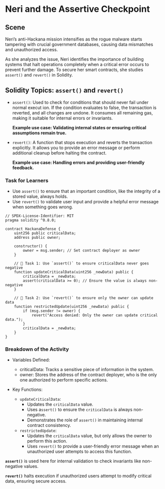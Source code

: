 # Neri and the Assertive Checkpoint

## Scene

Neri’s anti-Hackana mission intensifies as the rogue malware starts tampering with crucial government databases, causing data mismatches and unauthorized access.

As she analyzes the issue, Neri identifies the importance of building systems that halt operations completely when a critical error occurs to prevent further damage. To secure her smart contracts, she studies `assert()` and `revert()` in Solidity.

## Solidity Topics: `assert()` and `revert()`

- `assert()`: Used to check for conditions that should never fail under normal execut ion. If the condition evaluates to false, the transaction is reverted, and all changes are undone. It consumes all remaining gas, making it suitable for internal errors or invariants.

  **Example use case: Validating internal states or ensuring critical assumptions remain true.**

- `revert()`: A function that stops execution and reverts the transaction explicitly. It allows you to provide an error message or perform additional cleanup before halting the contract.

  **Example use case: Handling errors and providing user-friendly feedback.**

### Task for Learners

- Use `assert()` to ensure that an important condition, like the integrity of a stored value, always holds.
- Use `revert()` to validate user input and provide a helpful error message when something goes wrong.

```solidity
// SPDX-License-Identifier: MIT
pragma solidity ^0.8.0;

contract HackanaDefense {
    uint256 public criticalData;
    address public owner;

    constructor() {
        owner = msg.sender; // Set contract deployer as owner
    }

    // 🚩 Task 1: Use `assert()` to ensure criticalData never goes negative
    function updateCriticalData(uint256 _newData) public {
        criticalData = _newData;
        assert(criticalData >= 0); // Ensure the value is always non-negative
    }

    // 🚩 Task 2: Use `revert()` to ensure only the owner can update data
    function restrictedUpdate(uint256 _newData) public {
        if (msg.sender != owner) {
            revert("Access denied: Only the owner can update critical data.");
        }
        criticalData = _newData;
    }
}
```

### Breakdown of the Activity

- Variables Defined:

  - criticalData: Tracks a sensitive piece of information in the system.
  - owner: Stores the address of the contract deployer, who is the only one authorized to perform specific actions.

- Key Functions:
  - `updateCriticalData`:
    - Updates the `criticalData` value.
    - Uses a`ssert()` to ensure the `criticalData` is always non-negative.
    - Demonstrates the role of `assert()` in maintaining internal contract consistency.
  - `restrictedUpdate`:
    - Updates the `criticalData` value, but only allows the owner to perform this action.
    - Uses `revert()` to provide a user-friendly error message when an unauthorized user attempts to access this function.

**`assert()`** is used here for internal validation to check invariants like non-negative values.

**`revert()`** halts execution if unauthorized users attempt to modify critical data, ensuring secure access.
